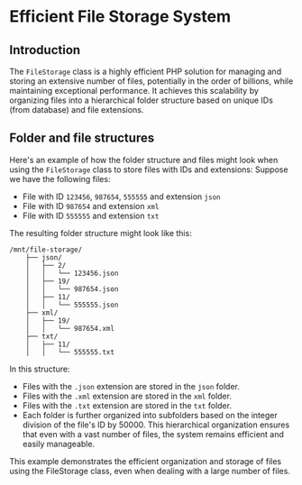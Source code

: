 # Efficient File Storage System

## Introduction
The `FileStorage` class is a highly efficient PHP solution for managing and storing an extensive number of files, potentially in the order of billions, while maintaining exceptional performance. It achieves this scalability by organizing files into a hierarchical folder structure based on unique IDs (from database) and file extensions.

## Folder and file structures
Here's an example of how the folder structure and files might look when using the `FileStorage` class to store files with IDs and extensions:
Suppose we have the following files:

 - File with ID `123456`, `987654`, `555555` and extension `json`
 - File with ID `987654` and extension `xml`
 - File with ID `555555` and extension `txt`

The resulting folder structure might look like this:

```
/mnt/file-storage/
    ├── json/
    │   ├── 2/
    │   │   └── 123456.json
    │   ├── 19/
    │   │   └── 987654.json
    │   ├── 11/
    │   │   └── 555555.json
    ├── xml/
    │   ├── 19/
    │   │   └── 987654.xml
    ├── txt/
    │   ├── 11/
    │   │   └── 555555.txt
```

In this structure:

 - Files with the `.json` extension are stored in the `json` folder.
 - Files with the `.xml` extension are stored in the `xml` folder.
 - Files with the `.txt` extension are stored in the `txt` folder.
 - Each folder is further organized into subfolders based on the integer division of the file's ID by 50000. This hierarchical organization ensures that even with a vast number of files, the system remains efficient and easily manageable.

This example demonstrates the efficient organization and storage of files using the FileStorage class, even when dealing with a large number of files.